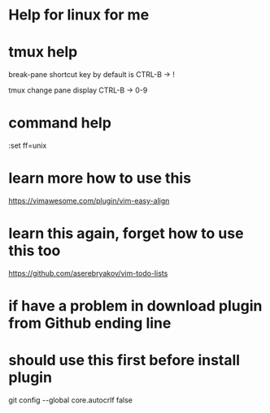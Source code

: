# Help for linux for me

# tmux help
break-pane shortcut key by default is CTRL-B -> !

tmux change pane display CTRL-B -> 0-9


# command help

:set ff=unix


# learn more how to use this
https://vimawesome.com/plugin/vim-easy-align

# learn this again, forget how to use this too
https://github.com/aserebryakov/vim-todo-lists

# if have a problem in download plugin from Github ending line
# should use this first before install plugin
git config --global core.autocrlf false



